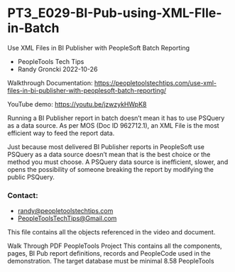 # PT3_E029-BI-Pub-using-XML-FIle-in-Batch
Use XML Files in BI Publisher with PeopleSoft Batch Reporting

* PeopleTools Tech Tips    
* Randy Groncki	2022-10-26


Walkthrough Documentation: https://peopletoolstechtips.com/use-xml-files-in-bi-publisher-with-peoplesoft-batch-reporting/

YouTube demo: https://youtu.be/jzwzykHWpK8

Running a BI Publisher report in batch doesn’t mean it has to use PSQuery as a data source. As per MOS (Doc ID 962712.1), an XML File is the most efficient way to feed the report data.

Just because most delivered BI Publisher reports in PeopleSoft use PSQuery as a data source doesn’t mean that is the best choice or the method you must choose. A PSQuery data source is inefficient, slower, and opens the possibility of someone breaking the report by modifying the public PSQuery.


### Contact:  
* randy@peopletoolstechtips.com  
* PeopleToolsTechTips@Gmail.com


This file contains all the objects referenced in the video and document.

Walk Through PDF
PeopleTools Project
  This contains all the components, pages, BI Pub report definitions, records and PeopleCode used in the demonstration.
  The target database must be minimal 8.58 PeopleTools
